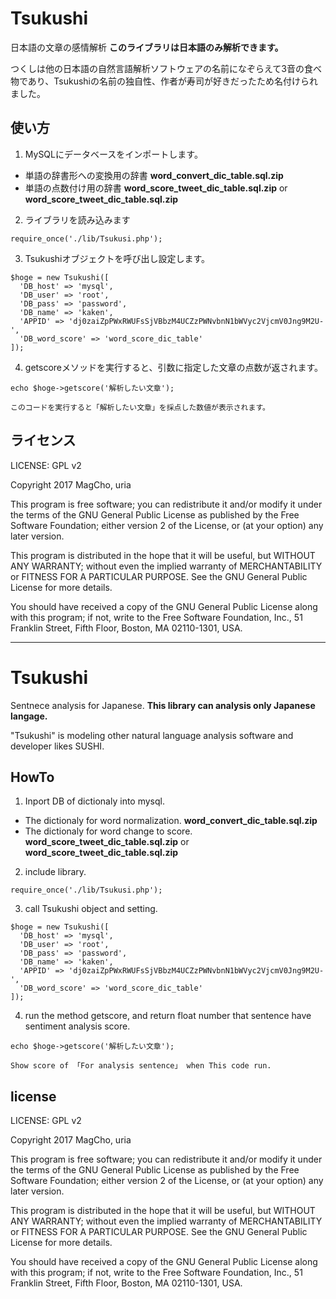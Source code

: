 # Tsukushi
日本語の文章の感情解析
**このライブラリは日本語のみ解析できます。**


つくしは他の日本語の自然言語解析ソフトウェアの名前になぞらえて3音の食べ物であり、Tsukushiの名前の独自性、作者が寿司が好きだったため名付けられました。


## 使い方

1. MySQLにデータベースをインポートします。

  * 単語の辞書形への変換用の辞書 **word_convert_dic_table.sql.zip**
  * 単語の点数付け用の辞書 **word_score_tweet_dic_table.sql.zip** or **word_score_tweet_dic_table.sql.zip**

2. ライブラリを読み込みます
```
require_once('./lib/Tsukusi.php');
```


3. Tsukushiオブジェクトを呼び出し設定します。
```
$hoge = new Tsukushi([
  'DB_host' => 'mysql',
  'DB_user' => 'root',
  'DB_pass' => 'password',
  'DB_name' => 'kaken',
  'APPID' => 'dj0zaiZpPWxRWUFsSjVBbzM4UCZzPWNvbnN1bWVyc2VjcmV0Jng9M2U-',
  'DB_word_score' => 'word_score_dic_table'
]);
```

4. getscoreメソッドを実行すると、引数に指定した文章の点数が返されます。
```
echo $hoge->getscore('解析したい文章');
```
    このコードを実行すると「解析したい文章」を採点した数値が表示されます。

## ライセンス

LICENSE: GPL v2


Copyright 2017 MagCho, uria

This program is free software; you can redistribute it and/or
modify it under the terms of the GNU General Public License
as published by the Free Software Foundation; either version 2
of the License, or (at your option) any later version.

This program is distributed in the hope that it will be useful,
but WITHOUT ANY WARRANTY; without even the implied warranty of
MERCHANTABILITY or FITNESS FOR A PARTICULAR PURPOSE.  See the
GNU General Public License for more details.

You should have received a copy of the GNU General Public License
along with this program; if not, write to the Free Software
Foundation, Inc., 51 Franklin Street, Fifth Floor, Boston, MA  02110-1301, USA.

----

# Tsukushi
Sentnece analysis for Japanese.
**This library can analysis only Japanese langage.**



"Tsukushi" is modeling other natural language analysis software and
developer likes SUSHI.



## HowTo

1. Inport DB of dictionaly into mysql.

  * The dictionaly for word normalization.  **word_convert_dic_table.sql.zip**
  * The dictionaly for word change to score. **word_score_tweet_dic_table.sql.zip** or **word_score_tweet_dic_table.sql.zip**


2. include library.
```
require_once('./lib/Tsukusi.php');
```


3. call Tsukushi object and setting.
```
$hoge = new Tsukushi([
  'DB_host' => 'mysql',
  'DB_user' => 'root',
  'DB_pass' => 'password',
  'DB_name' => 'kaken',
  'APPID' => 'dj0zaiZpPWxRWUFsSjVBbzM4UCZzPWNvbnN1bWVyc2VjcmV0Jng9M2U-',
  'DB_word_score' => 'word_score_dic_table'
]);
```

4. run the method getscore, and return float number that sentence have sentiment analysis score.
```
echo $hoge->getscore('解析したい文章');
```

    Show score of 「For analysis sentence」 when This code run.

## license

LICENSE: GPL v2


Copyright 2017 MagCho, uria

This program is free software; you can redistribute it and/or
modify it under the terms of the GNU General Public License
as published by the Free Software Foundation; either version 2
of the License, or (at your option) any later version.

This program is distributed in the hope that it will be useful,
but WITHOUT ANY WARRANTY; without even the implied warranty of
MERCHANTABILITY or FITNESS FOR A PARTICULAR PURPOSE.  See the
GNU General Public License for more details.

You should have received a copy of the GNU General Public License
along with this program; if not, write to the Free Software
Foundation, Inc., 51 Franklin Street, Fifth Floor, Boston, MA  02110-1301, USA.
